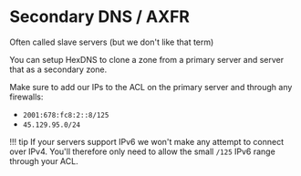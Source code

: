 # Secondary DNS / AXFR
Often called slave servers (but we don't like that term)

You can setup HexDNS to clone a zone from a primary server and server that as a secondary zone.

Make sure to add our IPs to the ACL on the primary server and through any firewalls:

- `2001:678:fc8:2::8/125`
- `45.129.95.0/24`

!!! tip
    If your servers support IPv6 we won't make any attempt to connect over IPv4.
    You'll therefore only need to allow the small `/125` IPv6 range through your ACL.